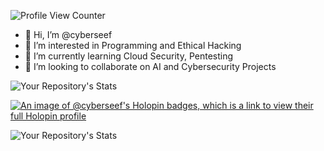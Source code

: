 ![Profile View Counter](https://komarev.com/ghpvc/?username=cyberseef)

- 👋 Hi, I’m @cyberseef
- 👀 I’m interested in Programming and Ethical Hacking
- 🌱 I’m currently learning Cloud Security, Pentesting
- 💞️ I’m looking to collaborate on AI and Cybersecurity Projects

![Your Repository's Stats](https://github-readme-stats.vercel.app/api?username=cyberseef&show_icons=true)

[![An image of @cyberseef's Holopin badges, which is a link to view their full Holopin profile](https://holopin.me/cyberseef)](https://holopin.io/@cyberseef)

![Your Repository's Stats](https://github-readme-stats.vercel.app/api/top-langs/?username=cyberseef&theme=blue-green)

<!---
![Hits](https://hitcounter.pythonanywhere.com/count/tag.svg?url = https://github.com/cyberseef/DVWA-Installation-Guide)
--->
<!---
cyberseef/cyberseef is a ✨ special ✨ repository because its `README.md` (this file) appears on your GitHub profile.
You can click the Preview link to take a look at your changes.
--->
